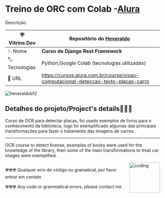 # Treino de ORC com Colab -[Alura](https://www.alura.com.br)

Descrição:

| :placard: Vitrine.Dev |    Repositório do [Heveraldo](https://www.linkedin.com/in/heveraldo-serra-7b3544200/)  |
| -------------  | --- |
| :sparkles: Nome        | **Curso de Django Rest Framework**
| :label: Tecnologias | Python,Google Colab (tecnologias utilizadas)
| :rocket: URL         | https://cursos.alura.com.br/course/visao-computacional-deteccao-texto-placas-carro

<!-- Inserir imagem com a #vitrinedev ao final do link -->
<p align="left"> <img src="https://upload.wikimedia.org/wikipedia/commons/7/78/Tesseract_OCR_logo_%28Google%29.png" alt="heveraldob12"   /> </p>


## Detalhes do projeto/Project's details👨🏾‍💻

Curso de OCR para detectar placas, foi usado exemplos de livros para o conhecimento da biblioteca, logo foi exemplificado algumas das principais transformações para fazer o tratamento das imagens de carros.

---

OCR course to detect license, examples of books were used for the knowledge of the library, then some of the main transformations to treat car images were exemplified.


<img align="right" alt="coding" width="100" src="https://www.alura.com.br/assets/api/cursos/visao-computacional-deteccao-texto-placas-carro.svg#vitrinedev">

## 
☢️☢️☢️ Qualquer erro de código ou gramatical, por favor entrar em contato

☢️☢️☢️ Any code or grammatical errors, please contact me
